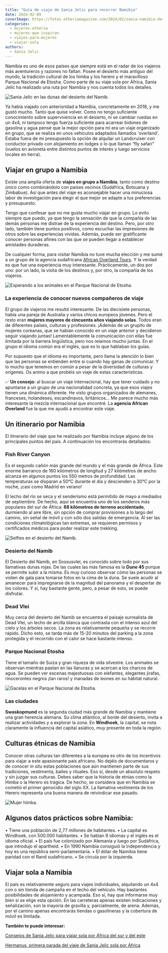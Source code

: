 ```yaml
---
title: "Guía de viaje de Sania Jelic para recorrer Namibia"
date: 2024-02-09
coverImage: https://fotos.etheriamagazine.com/2024/02/sania-namibia-desierto-namib.jpg
categories: 
  - mujeres-etheria
  - mujeres-que-inspiran
  - viajes-para-mujeres
  - viajar-sola
authors: 
  - Sania Jelic
---
```


Namibia es uno de esos países que siempre está en el radar de los viajeros más 
aventureros y razones no faltan. Posee el desierto más antiguo del mundo, la tradición 
cultural de los himba y los herero y el maravilloso Parque Nacional de Etosha. Como 
parte de su viaje sola por África, Sania Jelic ha realizado una ruta por Namibia y nos 
cuenta todos los detalles. 

![Sania Jelic en las dunas del desierto del Namib.](https://fotos.etheriamagazine.com/2024/02/sania-namibia-desierto-namib.jpg "Sania Jelic en las dunas del desierto del Namib. © Sania Jelic.")

Ya había viajado con anterioridad a Namibia, concretamente en 2018, y me gustó mucho. 
Tanto que quise volver. Como no tengo suficiente conocimiento sobre supervivencia en el 
desierto, ni se cambiar ruedas en un 4x4, ni tampoco tengo fuerza suficiente para 
acarrear bidones de gasolina y agua pensé que la mejor opción para mí era un viaje 
organizado en grupo, que se realiza en unos vehículos adaptados llamados 'overland'. 
Estaba fuera de mi presupuesto la opción de alquilar un Landcruiser con conductor 
privado con alojamiento en lodges o lo que llaman “fly safari” (vuelos en avioneta entre 
distintos puntos de interés y luego servicios locales en tierra). 

## Viajar en grupo a Namibia

Existe una amplia oferta de **viajes en grupo a Namibia**, tanto como destino único como 
combinándolo con países vecinos (Sudáfrica, Botsuana y Zimbabue). Así que antes del 
viaje es aconsejable hacer una minuciosa labor de investigación para elegir el que mejor 
se adapte a tus preferencias y presupuesto. 

Tengo que confesar que no me gusta mucho viajar en grupo. Lo evito siempre que puedo, ya 
que tengo la sensación de que la compañía de las demás personas me distrae de la 
experiencia del destino. Pero, por otro lado, también tiene puntos positivos, como 
escuchar las impresiones de otros sobre las experiencias vividas. Además, puede ser 
gratificante conocer personas afines con las que se pueden llegar a establecer amistades 
duraderas. 

De cualquier forma, para visitar Namibia no tuve mucha elección y me sumé a un grupo de 
la agencia sudafricana [African Overland Tours](https://www.africanoverlandtours.com). Y 
la verdad es que fue una experiencia muy interesante. Prácticamente, un dos por uno: por 
un lado, la visita de los destinos y, por otro, la compañía de los viajeros. 

![Esperando a los animales en el Parque Nacional de Etosha.](https://fotos.etheriamagazine.com/2024/02/namibia-sania-etosha-avistamiento-animales.jpg "Esperando a los animales en el Parque Nacional de Etosha. © Sania Jelic.")

### La experiencia de conocer nuevos compañeros de viaje

El grupo de viajeros me resultó interesante. De las diecisiete personas, había una 
pareja de Australia y varios chicos europeos jóvenes. Pero el resto eran **mujeres 
mayores de cincuenta años viajando solas**. Todos eran de diferentes países, culturas y 
profesiones. ¡Además de un grupito de mujeres coreanas, que se habían conocido en un 
viaje anterior y decidieron seguir viajando juntas! Lamentablemente la comunicación con 
ellas fue limitada por la barrera lingüística, pero nos reíamos mucho juntas. En el 
grupo el idioma común era el inglés, que es lo que hablaban los guías. 

Por supuesto que el idioma es importante, pero llama la atención lo bien que las 
personas se entienden entre si cuando hay ganas de comunicar. Y lo mucho que tenemos en 
común a pesar de la diversidad de culturas y orígenes. Os animo a que probéis un viaje 
de estas características. 

✅ **Un consejo:** al buscar un viaje internacional, hay que tener cuidado y no apuntarse 
a un grupo de una nacionalidad concreta, ya que esos viajes tienen una dinámica 
diferente. He visto grupos organizados de alemanes, franceses, holandeses, escandinavos, 
británicos… Me parece mucho más interesante la mezcla internacional que encontré. La 
**agencia African Overland** fue la que me ayudó a encontrar este viaje. 

## Un itinerario por Namibia

El itinerario del viaje que he realizado por Namibia incluye alguno de los principales 
puntos del país. A continuación los encontrarás detallados: 

### Fish River Canyon 

Es el segundo cañón más grande del mundo y el más grande de África. Este enorme barranco 
de 160 kilómetros de longitud y 27 kilómetros de ancho alcanza en algunos puntos los 550 
metros de profundidad. Las temperaturas se disparan a 50°C durante el día y descienden a 
30°C por la noche, ¡casi como Madrid en verano! 

El lecho del río se seca y el senderismo está permitido de mayo a mediados de 
septiembre. De hecho, aquí se encuentra uno de los senderos más populares del sur de 
África: **88 kilómetros de terreno accidentado**, durmiendo al aire libre, sin opción de 
comprar provisiones a lo largo del camino, sin señal de móvil y con sólo dos salidas de 
emergencia. Al ser las condiciones climatológicas tan extremas, se requieren permisos y 
certificados médicos para poder realizar este trekking. 

![Selfies en el desierto del Namib.](https://fotos.etheriamagazine.com/2024/02/namibia-desierto-namib-fotos.jpg "'Selfies' en el desierto del Namib. © Sania Jelic.")

### Desierto del Namib

El Desierto del Namib, en Sossusvlei, es conocido sobre todo por sus llamativas dunas 
rojas. De las cuales las más famosa es la **Dune 45** porque se permite subir a la 
misma. Es muy curioso observar cómo las personas se visten de gala para tomarse fotos en 
la cima de la duna. Se suele acudir al amanecer para impregnarse de la magnitud del 
panorama y el despertar de los colores. Y sí, hay bastante gente, pero, a pesar de esto, 
se puede disfrutar. 

### Dead Vlei 

Muy cerca del desierto del Namib se encuentra el paisaje surrealista de Dead Vlei, un 
lecho de arcilla blanca que contrasta con el intenso azul del cielo y los árboles secos. 
La zona es relativamente pequeña y se recorre rápido. Dicho esto, se tarda más de 15-20 
minutos del parking a la zona protegida y el recorrido con el calor se hace bastante 
intenso. 

### Parque Nacional Etosha 

Tiene el tamaño de Suiza y gran riqueza de vida silvestre. Los animales se observan 
mientras pastan en las llanuras y se acercan a los charcos de agua. Se pueden ver 
escenas majestuosas con elefantes, elegantes jirafas, rinocerontes negros ¡tan raros! y 
manadas de leones en su hábitat natural. 

![Gacelas en el Parque Nacional de Etosha.](https://fotos.etheriamagazine.com/2024/02/namibia-etosha-animales.jpg "Gacelas en el Parque Nacional de Etosha. © Sania Jelic.")

### Las ciudades

**Swaskopmund** es la segunda ciudad más grande de Namibia y mantiene una gran herencia 
alemana. Su clima atlántico, al borde del desierto, invita a realizar actividades y a 
explorar la zona. En **Windhoek**, la capital, se nota claramente la influencia del 
capital asiático, muy presente en toda la región. 

## Culturas étnicas de Namibia

Conocer otras culturas tan diferentes a la europea es otro de los incentivos para viajar 
a este apasionante país africano. No dejéis de documentaros y de conocer _in situ_ estas 
poblaciones que aún mantienen parte de sus tradiciones, vestimenta, bailes y rituales. 
Eso sí, desde un absoluto respeto y sin juzgar sus culturas. Debes saber que la historia 
de etnias como la Himba o la Herero es trágica. De hecho, se considera que en Namibia se 
cometió el primer genocidio del siglo XX. La llamativa vestimenta de los Herero 
representa una buena manera de reivindicar ese pasado. 

![Mujer himba.](https://fotos.etheriamagazine.com/2024/02/namibia-sania-himba.jpg "Mujer himba. © Sania Jalic.")

## Algunos datos prácticos sobre Namibia:

• Tiene una población de 2,77 millones de habitantes. • La capital es Windhoek, con 
500.000 habitantes. • Se hablan 9 idiomas y el inglés es el idioma oficial. • El país 
fue colonizado por Alemania y luego por Sudáfrica, que introdujo el apartheid. • En 1990 
Namibia consiguió la independencia y hoy es una república semi-parlamentaria. • El dólar 
de Namibia tiene paridad con el Rand sudafricano. • Se circula por la izquierda. 

## Viajar sola a Namibia

El país es relativamente seguro para viajes individuales, alquilando un 4x4 con o sin 
tienda de campaña en el techo del vehículo. Hay bastantes posibilidades de alojamiento y 
acampada. Eso sí, hay que informarse muy bien si se elige esta opción. En las carreteras 
apenas existen indicaciones y señalización, son la mayoría de gravilla y, parcialmente, 
de arena. Además, por el camino apenas encontrarás tiendas o gasolineras y la cobertura 
de móvil es limitada. 

**También te puede interesar:** 

[Consejos de Sania Jelic para viajar sola por África del sur y del 
este](https://etheriamagazine.com/2024/01/31/consejos-viajar-sola-por-africa/) 

[Hermanus, primera parada del viaje de Sania Jelic sola por 
África](https://etheriamagazine.com/2024/01/17/hermanus-sania-jelic-viajar-sola-africa-sudafrica/)
